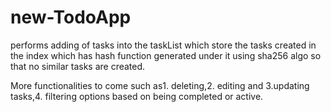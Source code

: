 # new-TodoApp
performs adding of tasks into the taskList which store the tasks created in the index which has hash function generated under it using sha256 algo so that no similar tasks are created.

More functionalities to come such as1. deleting,2. editing and 3.updating tasks,4. filtering options based on being completed or active.
